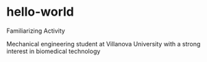 # hello-world
Familiarizing Activity

Mechanical engineering student at Villanova University with a strong interest in biomedical technology
